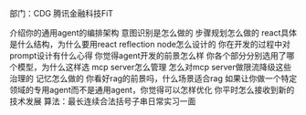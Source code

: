 部门：CDG 腾讯金融科技FiT

介绍你的通用agent的编排架构
意图识别是怎么做的
步骤规划怎么做的
react具体是什么结构，为什么要用react
reflection node怎么设计的
你在开发的过程中对prompt设计有什么心得
你觉得agent开发的前景怎么样
你各个部分分别选用了哪个模型，为什么这样选
mcp server怎么管理
怎么对mcp server做限流降级这些治理的
记忆怎么做的
你看好rag的前景吗，什么场景适合rag
如果让你做一个特定领域的专用agent而不是通用agent，你觉得可以怎样优化
你平时怎么接收到新的技术发展
算法：最长连续合法括号子串日常实习一面